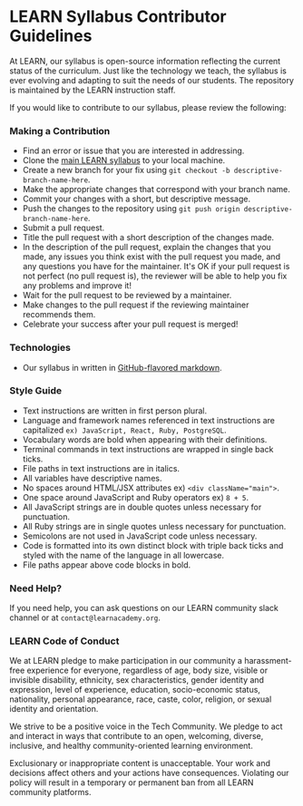 # LEARN Syllabus Contributor Guidelines

At LEARN, our syllabus is open-source information reflecting the current status of the curriculum. Just like the technology we teach, the syllabus is ever evolving and adapting to suit the needs of our students. The repository is maintained by the LEARN instruction staff.

If you would like to contribute to our syllabus, please review the following:

### Making a Contribution
- Find an error or issue that you are interested in addressing.
- Clone the [main LEARN syllabus](https://github.com/LEARNAcademy/Syllabus) to your local machine.
- Create a new branch for your fix using `git checkout -b descriptive-branch-name-here`.
- Make the appropriate changes that correspond with your branch name.
- Commit your changes with a short, but descriptive message.
- Push the changes to the repository using `git push origin descriptive-branch-name-here`.
- Submit a pull request.
- Title the pull request with a short description of the changes made.
- In the description of the pull request, explain the changes that you made, any issues you think exist with the pull request you made, and any questions you have for the maintainer. It's OK if your pull request is not perfect (no pull request is), the reviewer will be able to help you fix any problems and improve it!
- Wait for the pull request to be reviewed by a maintainer.
- Make changes to the pull request if the reviewing maintainer recommends them.
- Celebrate your success after your pull request is merged!

### Technologies
- Our syllabus in written in [GitHub-flavored markdown](https://docs.github.com/en/github/writing-on-github/getting-started-with-writing-and-formatting-on-github/about-writing-and-formatting-on-github).

### Style Guide
- Text instructions are written in first person plural.
- Language and framework names referenced in text instructions are capitalized `ex) JavaScript, React, Ruby, PostgreSQL`.
- Vocabulary words are bold when appearing with their definitions.
- Terminal commands in text instructions are wrapped in single back ticks.
- File paths in text instructions are in italics.
- All variables have descriptive names.
- No spaces around HTML/JSX attributes ex) `<div className="main">`.
- One space around JavaScript and Ruby operators ex) `8 + 5`.
- All JavaScript strings are in double quotes unless necessary for punctuation.
- All Ruby strings are in single quotes unless necessary for punctuation.
- Semicolons are not used in JavaScript code unless necessary.
- Code is formatted into its own distinct block with triple back ticks and styled with the name of the language in all lowercase.
- File paths appear above code blocks in bold.

### Need Help?
If you need help, you can ask questions on our LEARN community slack channel or at `contact@learnacademy.org`.

### LEARN Code of Conduct
We at LEARN pledge to make participation in our community a harassment-free experience for everyone, regardless of age, body size, visible or invisible disability, ethnicity, sex characteristics, gender identity and expression, level of experience, education, socio-economic status, nationality, personal appearance, race, caste, color, religion, or sexual identity and orientation.

We strive to be a positive voice in the Tech Community. We pledge to act and interact in ways that contribute to an open, welcoming, diverse, inclusive, and healthy community-oriented learning environment.

Exclusionary or inappropriate content is unacceptable. Your work and decisions affect others and your actions have consequences. Violating our policy will result in a temporary or permanent ban from all LEARN community platforms.

